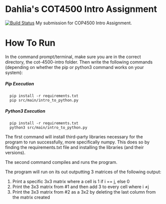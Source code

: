 # Dahlia's COT4500 Intro Assignment

[![Build Status](https://travis-ci.org/joemccann/dillinger.svg?branch=master)](https://travis-ci.org/joemccann/dillinger)
My submission for COP4500 Intro Assignment. 

# How To Run
In the command prompt/terminal, make sure you are in the correct directory, the cot-4500-intro folder. Then write the following commands (depending on whether the pip or python3 command works on your system):
##### Pip Execution
```
  pip install -r requirements.txt
  pip src/main/intro_to_python.py
```
##### Python3 Execution
```
  pip install -r requirements.txt
  python3 src/main/intro_to_python.py
```

The first command will install third-party libraries necessary for the program to run successfully, more specifically numpy. This does so by finding the requirements.txt file and installing the libraries (and their versions).  

The second command compiles and runs the program.

The program will run on its out outputting 3 matrices of the following output:
1. Print a specific 3x3 matrix where a cell is 1 if i == j, else 0
2. Print the 3x3 matrix from #1 and then add 3 to every cell where i ≠j
3. Print the 3x3 matrix from #2 as a 3x2 by deleting the last column from the matrix created


